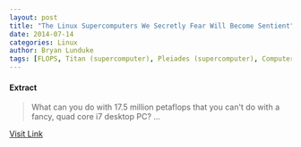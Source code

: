 ```yaml
---
layout: post
title: "The Linux Supercomputers We Secretly Fear Will Become Sentient"
date: 2014-07-14
categories: Linux
author: Bryan Lunduke
tags: [FLOPS, Titan (supercomputer), Pleiades (supercomputer), Computers, Computer hardware, Computing]
---
```





#### Extract
>What can you do with 17.5 million petaflops that you can't do with a fancy, quad core i7 desktop PC?...



[Visit Link](https://www.linux.com/news/enterprise/high-performance/147-high-performance/780158-the-linux-supercomputers-we-secretly-fear-will-become-sentient/)


